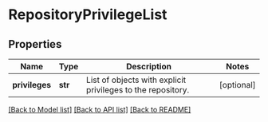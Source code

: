 # RepositoryPrivilegeList

## Properties
Name | Type | Description | Notes
------------ | ------------- | ------------- | -------------
**privileges** | **str** | List of objects with explicit privileges to the repository. | [optional] 

[[Back to Model list]](../README.md#documentation-for-models) [[Back to API list]](../README.md#documentation-for-api-endpoints) [[Back to README]](../README.md)


